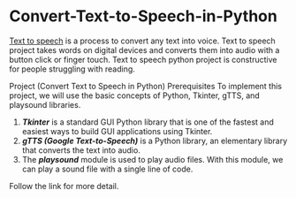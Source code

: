 # Convert-Text-to-Speech-in-Python
[Text to speech](https://TextToSpeech.org/convert-text-to-speech-in-python/) is a process to convert any text into voice. Text to speech project takes words on digital devices and converts them into audio with a button click or finger touch. Text to speech python project is constructive for people struggling with reading.

Project (Convert Text to Speech in Python) Prerequisites
To implement this project, we will use the basic concepts of Python, Tkinter, gTTS, and playsound libraries.

1. ___Tkinter___ is a standard GUI Python library that is one of the fastest and easiest ways to build GUI applications using Tkinter.
2. ___gTTS (Google Text-to-Speech)___ is a Python library, an elementary library that converts the text into audio.
3. The ___playsound___ module is used to play audio files. With this module, we can play a sound file with a single line of code.

Follow the link for more detail.
